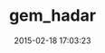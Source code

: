 ---
layout: post
title:  "gem_hadar"
repo:   "flori/gem_hadar"
date:   2015-02-18 17:03:23
gemurl: http://github.com/flori/gem_hadar
---